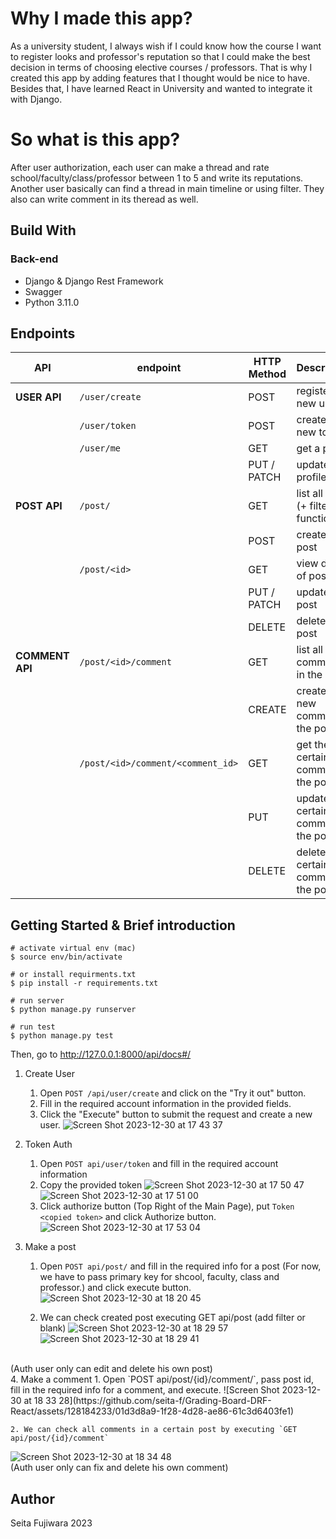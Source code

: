 # Why I made this app?
As a university student, I always wish if I could know how the course I want to register looks and professor's reputation so that I could make the best decision in terms of choosing elective courses / professors.
That is why I created this app by adding features that I thought would be nice to have. Besides that, I have learned React in University and wanted to integrate it with Django.


# So what is this app?
After user authorization, each user can make a thread and rate school/faculty/class/professor between 1 to 5 and write its reputations. Another user basically can find a thread in main timeline or using filter.
They also can write comment in its theread as well. 


## Build With
### Back-end 
- Django & Django Rest Framework <br>
- Swagger
- Python 3.11.0 

## Endpoints
| API | endpoint | HTTP Method | Description |
| --- | --- | --- | --- |
| **USER API** | `/user/create` | POST | register a new user |
| | `/user/token` | POST | create a new token |
| | `/user/me` | GET | get a profile |
| | | PUT / PATCH | update a profile |
| **POST API** | `/post/` | GET| list all posts (+ filter function)|
| | | POST | create a post |
| | `/post/<id>` | GET | view details of post |
| | | PUT / PATCH | update a post |
| | | DELETE | delete a post |
| **COMMENT API** | `/post/<id>/comment` | GET| list all comments in the post |
| | | CREATE | create a new comment in the post |
| | `/post/<id>/comment/<comment_id>` | GET | get the certain comment in the post |
| | | PUT | update the certain comment in the post |
| | | DELETE | delete the certain comment in the post |

## Getting Started & Brief introduction

```
# activate virtual env (mac)
$ source env/bin/activate

# or install requirments.txt
$ pip install -r requirements.txt

# run server
$ python manage.py runserver

# run test
$ python manage.py test
```
Then, go to http://127.0.0.1:8000/api/docs#/

1. Create User 
    1. Open `POST /api/user/create` and click on the "Try it out" button.
    2. Fill in the required account information in the provided fields.
    3. Click the "Execute" button to submit the request and create a new user.
![Screen Shot 2023-12-30 at 17 43 37](https://github.com/seita-f/Grading-Board-DRF-React/assets/128184233/4a7f6f3f-cb6d-4e0d-8383-20a3de06d604)


2. Token Auth 
    1. Open `POST api/user/token` and fill in the required account information
    2. Copy the provided token
   ![Screen Shot 2023-12-30 at 17 50 47](https://github.com/seita-f/Grading-Board-DRF-React/assets/128184233/605fa237-2946-4ff2-9717-aa0e0c2e80a3)
   ![Screen Shot 2023-12-30 at 17 51 00](https://github.com/seita-f/Grading-Board-DRF-React/assets/128184233/879683d3-db07-4e82-a14e-89909d121373)
    3. Click authorize button (Top Right of the Main Page), put `Token <copied token>` and click Authorize button.
  ![Screen Shot 2023-12-30 at 17 53 04](https://github.com/seita-f/Grading-Board-DRF-React/assets/128184233/bb02a970-78f8-4c77-acc8-8cb795959e7e)


3. Make a post
    1. Open `POST api/post/` and fill in the required info for a post (For now, we have to pass primary key for shcool, faculty, class and professor.) and click execute button.
    ![Screen Shot 2023-12-30 at 18 20 45](https://github.com/seita-f/Grading-Board-DRF-React/assets/128184233/12fcdf2c-6751-4780-93bf-375e3c031891)

    2. We can check created post executing GET api/post (add filter or blank)
  ![Screen Shot 2023-12-30 at 18 29 57](https://github.com/seita-f/Grading-Board-DRF-React/assets/128184233/6c09c737-674d-4b06-9150-ccc2dfeb5f55)
  ![Screen Shot 2023-12-30 at 18 29 41](https://github.com/seita-f/Grading-Board-DRF-React/assets/128184233/18525342-01d0-4894-9089-2d15e1dfb1f6)
 
<br>
(Auth user only can edit and delete his own post)
<br>
4. Make a comment
    1. Open `POST api/post/{id}/comment/`, pass post id, fill in the required info for a comment, and execute.
![Screen Shot 2023-12-30 at 18 33 28](https://github.com/seita-f/Grading-Board-DRF-React/assets/128184233/01d3d8a9-1f28-4d28-ae86-61c3d6403fe1)

    2. We can check all comments in a certain post by executing `GET api/post/{id}/comment`
![Screen Shot 2023-12-30 at 18 34 48](https://github.com/seita-f/Grading-Board-DRF-React/assets/128184233/0695a8f8-cf6f-4e18-b7d9-266d3b030f43)
<br>
(Auth user only can fix and delete his own comment)


## Author
Seita Fujiwara 2023
